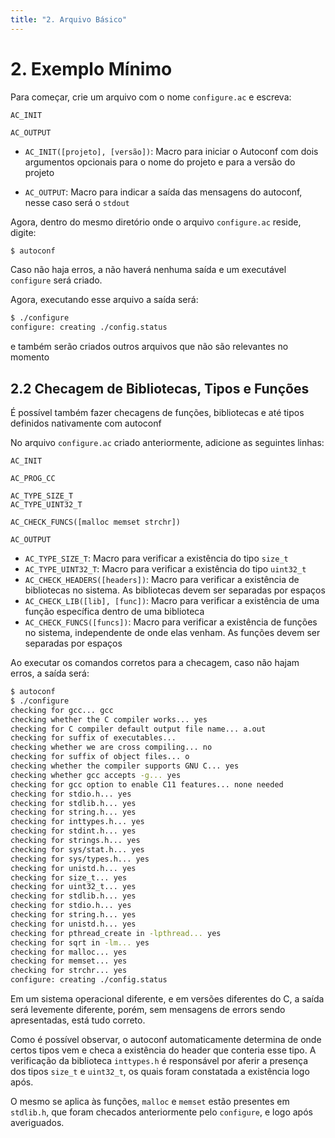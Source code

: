 ```yaml
---
title: "2. Arquivo Básico"
---
```


# 2. Exemplo Mínimo

Para começar, crie um arquivo com o nome `configure.ac` e escreva:

```autoconf
AC_INIT

AC_OUTPUT
```

- `AC_INIT([projeto], [versão])`: Macro para iniciar o Autoconf com dois
  argumentos opcionais para o nome do projeto e para a versão do projeto

- `AC_OUTPUT`: Macro para indicar a saída das mensagens do autoconf, nesse
  caso será o `stdout`

Agora, dentro do mesmo diretório onde o arquivo `configure.ac` reside, digite:

```sh
$ autoconf
```

Caso não haja erros, a não haverá nenhuma saída e um executável `configure`
será criado.

Agora, executando esse arquivo a saída será:

```sh
$ ./configure
configure: creating ./config.status
```

e também serão criados outros arquivos que não são relevantes no momento

## 2.2 Checagem de Bibliotecas, Tipos e Funções

É possível também fazer checagens de funções, bibliotecas e até tipos definidos
nativamente com autoconf

No arquivo `configure.ac` criado anteriormente, adicione as seguintes linhas:

```autoconf
AC_INIT

AC_PROG_CC

AC_TYPE_SIZE_T
AC_TYPE_UINT32_T

AC_CHECK_FUNCS([malloc memset strchr])

AC_OUTPUT
```

- `AC_TYPE_SIZE_T`: Macro para verificar a existência do tipo `size_t`
- `AC_TYPE_UINT32_T`: Macro para verificar a existência do tipo `uint32_t`
- `AC_CHECK_HEADERS([headers])`: Macro para verificar a existência de
  bibliotecas no sistema. As bibliotecas devem ser separadas por espaços
- `AC_CHECK_LIB([lib], [func])`: Macro para verificar a existência de uma
  função específica dentro de uma biblioteca
- `AC_CHECK_FUNCS([funcs])`: Macro para verificar a existência de funções no
  sistema, independente de onde elas venham. As funções devem ser separadas por
  espaços

Ao executar os comandos corretos para a checagem, caso não hajam erros, a saída
será:

```sh
$ autoconf
$ ./configure
checking for gcc... gcc
checking whether the C compiler works... yes
checking for C compiler default output file name... a.out
checking for suffix of executables...
checking whether we are cross compiling... no
checking for suffix of object files... o
checking whether the compiler supports GNU C... yes
checking whether gcc accepts -g... yes
checking for gcc option to enable C11 features... none needed
checking for stdio.h... yes
checking for stdlib.h... yes
checking for string.h... yes
checking for inttypes.h... yes
checking for stdint.h... yes
checking for strings.h... yes
checking for sys/stat.h... yes
checking for sys/types.h... yes
checking for unistd.h... yes
checking for size_t... yes
checking for uint32_t... yes
checking for stdlib.h... yes
checking for stdio.h... yes
checking for string.h... yes
checking for unistd.h... yes
checking for pthread_create in -lpthread... yes
checking for sqrt in -lm... yes
checking for malloc... yes
checking for memset... yes
checking for strchr... yes
configure: creating ./config.status
```

Em um sistema operacional diferente, e em versões diferentes do C, a saída será
levemente diferente, porém, sem mensagens de errors sendo apresentadas, está
tudo correto.

Como é possível observar, o autoconf automaticamente determina de onde certos
tipos vem e checa a existência do header que conteria esse tipo. A verificação
da biblioteca `inttypes.h` é responsável por aferir a presença dos tipos
`size_t` e `uint32_t`, os quais foram constatada a existência logo após.

O mesmo se aplica às funções, `malloc` e `memset` estão presentes em
`stdlib.h`, que foram checados anteriormente pelo `configure`, e logo após
averiguados.
